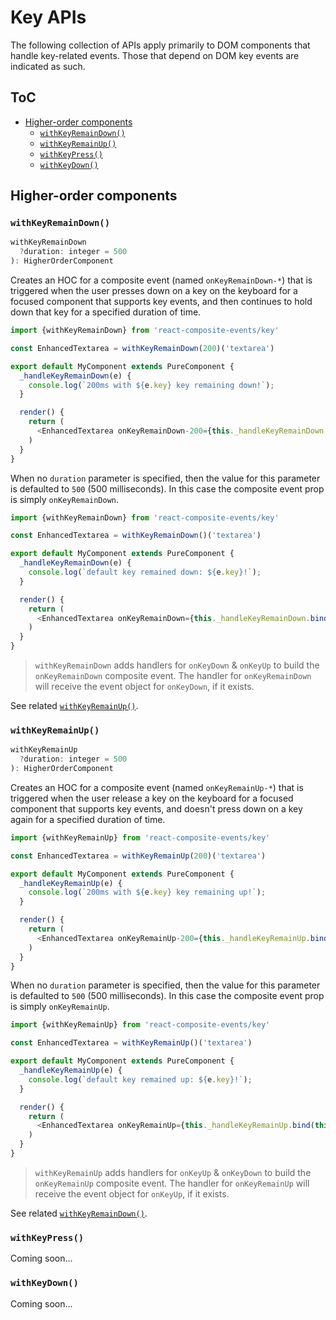# Key APIs

The following collection of APIs apply primarily to DOM components that handle key-related events. Those that depend on DOM key events are indicated as such.

## ToC

- [Higher-order components](#higher-order-components)
  - [`withKeyRemainDown()`](#withkeyremaindown)
  - [`withKeyRemainUp()`](#withkeyremainup)
  - [`withKeyPress()`](#withkeypress)
  - [`withKeyDown()`](#withkeydown)

## Higher-order components

### `withKeyRemainDown()`

```js
withKeyRemainDown
  ?duration: integer = 500
): HigherOrderComponent
```

Creates an HOC for a composite event (named `onKeyRemainDown-*`) that is triggered when the user presses down on a key on the keyboard for a focused component that supports key events, and then continues to hold down that key for a specified duration of time.

```js
import {withKeyRemainDown} from 'react-composite-events/key'

const EnhancedTextarea = withKeyRemainDown(200)('textarea')

export default MyComponent extends PureComponent {
  _handleKeyRemainDown(e) {
    console.log(`200ms with ${e.key} key remaining down!`);
  }

  render() {
    return (
      <EnhancedTextarea onKeyRemainDown-200={this._handleKeyRemainDown.bind(this)} />
    )
  }
}
```

When no `duration` parameter is specified, then the value for this parameter is defaulted to `500` (500 milliseconds). In this case the composite event prop is simply `onKeyRemainDown`.

```js
import {withKeyRemainDown} from 'react-composite-events/key'

const EnhancedTextarea = withKeyRemainDown()('textarea')

export default MyComponent extends PureComponent {
  _handleKeyRemainDown(e) {
    console.log(`default key remained down: ${e.key}!`);
  }

  render() {
    return (
      <EnhancedTextarea onKeyRemainDown={this._handleKeyRemainDown.bind(this)} />
    )
  }
}
```

> `withKeyRemainDown` adds handlers for `onKeyDown` & `onKeyUp` to build the `onKeyRemainDown` composite event. The handler for `onKeyRemainDown` will receive the event object for `onKeyDown`, if it exists.

See related [`withKeyRemainUp()`](#withkeyremainup).


### `withKeyRemainUp()`

```js
withKeyRemainUp
  ?duration: integer = 500
): HigherOrderComponent
```

Creates an HOC for a composite event (named `onKeyRemainUp-*`) that is triggered when the user release a key on the keyboard for a focused component that supports key events, and doesn't press down on a key again for a specified duration of time.

```js
import {withKeyRemainUp} from 'react-composite-events/key'

const EnhancedTextarea = withKeyRemainUp(200)('textarea')

export default MyComponent extends PureComponent {
  _handleKeyRemainUp(e) {
    console.log(`200ms with ${e.key} key remaining up!`);
  }

  render() {
    return (
      <EnhancedTextarea onKeyRemainUp-200={this._handleKeyRemainUp.bind(this)} />
    )
  }
}
```

When no `duration` parameter is specified, then the value for this parameter is defaulted to `500` (500 milliseconds). In this case the composite event prop is simply `onKeyRemainUp`.

```js
import {withKeyRemainUp} from 'react-composite-events/key'

const EnhancedTextarea = withKeyRemainUp()('textarea')

export default MyComponent extends PureComponent {
  _handleKeyRemainUp(e) {
    console.log(`default key remained up: ${e.key}!`);
  }

  render() {
    return (
      <EnhancedTextarea onKeyRemainUp={this._handleKeyRemainUp.bind(this)} />
    )
  }
}
```

> `withKeyRemainUp` adds handlers for `onKeyUp` & `onKeyDown` to build the `onKeyRemainUp` composite event. The handler for `onKeyRemainUp` will receive the event object for `onKeyUp`, if it exists.

See related [`withKeyRemainDown()`](#withkeyremaindown).



### `withKeyPress()`

Coming soon...



### `withKeyDown()`

Coming soon...
